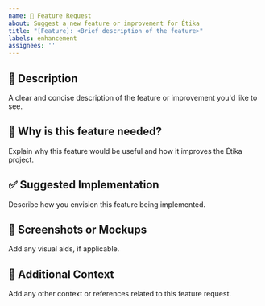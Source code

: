 ```yaml
---
name: 🚀 Feature Request
about: Suggest a new feature or improvement for Étika
title: "[Feature]: <Brief description of the feature>"
labels: enhancement
assignees: ''
---
```


## 📝 Description
A clear and concise description of the feature or improvement you'd like to see.

## 🌟 Why is this feature needed?
Explain why this feature would be useful and how it improves the Étika project.

## ✅ Suggested Implementation
Describe how you envision this feature being implemented.

## 📸 Screenshots or Mockups
Add any visual aids, if applicable.

## 🐾 Additional Context
Add any other context or references related to this feature request.
